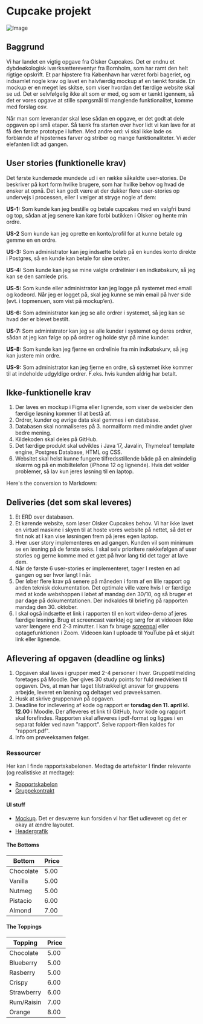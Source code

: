 # Cupcake projekt

![Image](https://i.imgur.com/iGlmYeK.png)

## Baggrund

Vi har landet en vigtig opgave fra Olsker Cupcakes. Det er endnu et dybdeøkologisk iværksættereventyr fra Bornholm, som har ramt den helt rigtige opskrift. Et par hipstere fra København har været forbi bageriet, og indsamlet nogle krav og lavet en halvfærdig mockup af en tænkt forside. En mockup er en meget løs skitse, som viser hvordan det færdige website skal se ud. Det er selvfølgelig ikke alt som er med, og som er tænkt igennem, så det er vores opgave at stille spørgsmål til manglende funktionalitet, komme med forslag osv.

Når man som leverandør skal løse sådan en opgave, er det godt at dele opgaven op i små etaper. Så tænk fra starten over hvor lidt vi kan lave for at få den første prototype i luften. Med andre ord: vi skal ikke lade os forblænde af hipsternes farver og striber og mange funktionaliteter. Vi æder elefanten lidt ad gangen.

## User stories (funktionelle krav)

Det første kundemøde mundede ud i en række såkaldte user-stories. De beskriver på kort form hvilke brugere, som har hvilke behov og hvad de ønsker at opnå. Det kan godt være at der dukker flere user-stories op undervejs i processen, eller I vælger at stryge nogle af dem:

**US-1:** Som kunde kan jeg bestille og betale cupcakes med en valgfri bund og top, sådan at jeg senere kan køre forbi butikken i Olsker og hente min ordre.

**US-2** Som kunde kan jeg oprette en konto/profil for at kunne betale og gemme en en ordre.

**US-3:** Som administrator kan jeg indsætte beløb på en kundes konto direkte i Postgres, så en kunde kan betale for sine ordrer.

**US-4:** Som kunde kan jeg se mine valgte ordrelinier i en indkøbskurv, så jeg kan se den samlede pris.

**US-5:** Som kunde eller administrator kan jeg logge på systemet med email og kodeord. Når jeg er logget på, skal jeg kunne se min email på hver side (evt. i topmenuen, som vist på mockup’en).

**US-6:** Som administrator kan jeg se alle ordrer i systemet, så jeg kan se hvad der er blevet bestilt.

**US-7:** Som administrator kan jeg se alle kunder i systemet og deres ordrer, sådan at jeg kan følge op på ordrer og holde styr på mine kunder.

**US-8:** Som kunde kan jeg fjerne en ordrelinie fra min indkøbskurv, så jeg kan justere min ordre.

**US-9:** Som administrator kan jeg fjerne en ordre, så systemet ikke kommer til at indeholde udgyldige ordrer. F.eks. hvis kunden aldrig har betalt.

## Ikke-funktionelle krav

1. Der laves en mockup i Figma eller lignende, som viser de websider den færdige løsning kommer til at bestå af.
2. Ordrer, kunder og øvrige data skal gemmes i en database.
3. Databasen skal normaliseres på 3. normalform med mindre andet giver bedre mening.
4. Kildekoden skal deles på GitHub.
5. Det færdige produkt skal udvikles i Java 17, Javalin, Thymeleaf template engine, Postgres Database, HTML og CSS.
6. Websitet skal helst kunne fungere tilfredsstillende både på en almindelig skærm og på en mobiltelefon (iPhone 12 og lignende). Hvis det volder problemer, så lav kun jeres løsning til en laptop.

Here's the conversion to Markdown:

## Deliveries (det som skal leveres)

1. Et ERD over databasen.
2. Et kørende website, som løser Olsker Cupcakes behov. Vi har ikke lavet en virtuel maskine i skyen til at hoste vores website på nettet, så det er fint nok at I kan vise løsningen frem på jeres egen laptop.
3. Hver user story implementeres en ad gangen. Kunden vil som minimum se en løsning på de første seks. I skal selv prioritere rækkefølgen af user stories og gerne komme med et gæt på hvor lang tid det tager at lave dem.
4. Når de første 6 user-stories er implementeret, tager I resten en ad gangen og ser hvor langt I når.
5. Der løber flere krav på senere på måneden i form af en lille rapport og anden teknisk dokumentation. Det optimale ville være hvis I er færdige med at kode webshoppen i løbet af mandag den 30/10, og så bruger et par dage på dokumentationen. Der indkaldes til briefing på rapporten mandag den 30. oktober.
6. I skal også indsætte et link i rapporten til en kort video-demo af jeres færdige løsning. Brug et screencast værktøj og sørg for at videoen ikke varer længere end 2-3 minutter. I kan fx bruge [screenpal](https://screenpal.com/screen-recorder) eller optagefunktionen i Zoom. Videoen kan I uploade til YouTube på et skjult link eller lignende.

## Aflevering af opgaven (deadline og links)

1. Opgaven skal laves i grupper med 2-4 personer i hver. Gruppetilmelding foretages på Moodle. Der gives 30 study points for fuld medvirken til opgaven. Dvs, at man har taget tilstrækkeligt ansvar for gruppens arbejde, leveret en løsning og deltaget ved prøveeksamen.
2. Husk at skrive gruppenavn på opgaven.
3. Deadline for indlevering af kode og rapport er **torsdag den 11. april kl. 12.00** i Moodle. Der afleveres et link til GitHub, hvor kode og rapport skal forefindes. Rapporten skal afleveres i pdf-format og ligges i en separat folder ved navn "rapport". Selve rapport-filen kaldes for "rapport.pdf".
4. Info om prøveeksamen følger.

### Ressourcer

Her kan I finde rapportskabelonen. Medtag de artefakter I finder relevante (og realistiske at medtage):

- [Rapportskabelon](./rapportskabelon.md)
- [Gruppekontrakt](../teamwork/gruppekontrakt.docx)

#### UI stuff

- [Mockup](./docs/cupcake_mock.png). Det er desværre kun forsiden vi har fået udleveret og det er okay at ændre layoutet.
- [Headergrafik](./docs/cupcakelogo.png)

#### The Bottoms

| Bottom    | Price |
|-----------|-------|
| Chocolate | 5.00  |
| Vanilla   | 5.00  |
| Nutmeg    | 5.00  |
| Pistacio  | 6.00  |
| Almond    | 7.00  |

#### The Toppings

| Topping     | Price |
|-------------|-------|
| Chocolate   | 5.00  |
| Blueberry   | 5.00  |
| Rasberry    | 5.00  |
| Crispy      | 6.00  |
| Strawberry  | 6.00  |
| Rum/Raisin  | 7.00  |
| Orange      | 8.00  |
